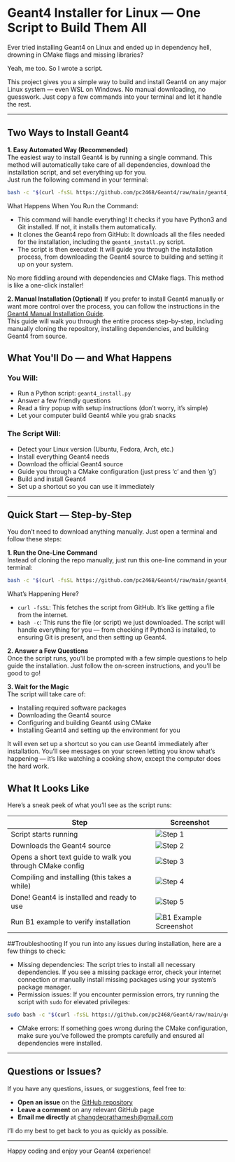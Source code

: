 # Geant4 Installer for Linux — One Script to Build Them All

Ever tried installing Geant4 on Linux and ended up in dependency hell, drowning in CMake flags and missing libraries?

Yeah, me too. So I wrote a script.

This project gives you a simple way to build and install Geant4 on any major Linux system — even WSL on Windows. No manual downloading, no guesswork. Just copy a few commands into your terminal and let it handle the rest.

---
## Two Ways to Install Geant4
**1. Easy Automated Way (Recommended)**  
The easiest way to install Geant4 is by running a single command. This method will automatically take care of all dependencies, download the installation script, and set everything up for you.  
Just run the following command in your terminal:
```bash
bash -c "$(curl -fsSL https://github.com/pc2468/Geant4/raw/main/geant4_install.sh)"
```
What Happens When You Run the Command:
- This command will handle everything! It checks if you have Python3 and Git installed. If not, it installs them automatically.
- It clones the Geant4 repo from GitHub: It downloads all the files needed for the installation, including the `geant4_install.py` script.
- The script is then executed: It will guide you through the installation process, from downloading the Geant4 source to building and setting it up on your system.

No more fiddling around with dependencies and CMake flags. This method is like a one-click installer!

**2. Manual Installation (Optional)**
If you prefer to install Geant4 manually or want more control over the process, you can follow the instructions in the [Geant4 Manual Installation Guide](https://github.com/pc2468/Geant4/raw/main/geant4_manual_install.pdf).  
This guide will walk you through the entire process step-by-step, including manually cloning the repository, installing dependencies, and building Geant4 from source.

## What You'll Do — and What Happens

### You Will:
- Run a Python script: `geant4_install.py`
- Answer a few friendly questions
- Read a tiny popup with setup instructions (don’t worry, it’s simple)
- Let your computer build Geant4 while you grab snacks

### The Script Will:
- Detect your Linux version (Ubuntu, Fedora, Arch, etc.)
- Install everything Geant4 needs
- Download the official Geant4 source
- Guide you through a CMake configuration (just press ‘c’ and then ‘g’)
- Build and install Geant4
- Set up a shortcut so you can use it immediately

---

## Quick Start — Step-by-Step

You don’t need to download anything manually. Just open a terminal and follow these steps:  

**1. Run the One-Line Command**  
Instead of cloning the repo manually, just run this one-line command in your terminal:
```bash
bash -c "$(curl -fsSL https://github.com/pc2468/Geant4/raw/main/geant4_install.sh)"
```
What’s Happening Here?
- `curl -fsSL`: This fetches the script from GitHub. It’s like getting a file from the internet.
-  `bash -c`: This runs the file (or script) we just downloaded.
The script will handle everything for you — from checking if Python3 is installed, to ensuring Git is present, and then setting up Geant4.

**2. Answer a Few Questions**  
Once the script runs, you'll be prompted with a few simple questions to help guide the installation. Just follow the on-screen instructions, and you'll be good to go!

**3. Wait for the Magic**  
The script will take care of:
- Installing required software packages
- Downloading the Geant4 source
- Configuring and building Geant4 using CMake
- Installing Geant4 and setting up the environment for you  

It will even set up a shortcut so you can use Geant4 immediately after installation. You’ll see messages on your screen letting you know what’s happening — it’s like watching a cooking show, except the computer does the hard work.

## What It Looks Like

Here’s a sneak peek of what you’ll see as the script runs:

| Step | Screenshot |
|------|------------|
| Script starts running | ![Step 1](screenshots/step1.png) |
| Downloads the Geant4 source | ![Step 2](screenshots/step2.png) |
| Opens a short text guide to walk you through CMake config | ![Step 3](screenshots/step3.png) |
| Compiling and installing (this takes a while) | ![Step 4](screenshots/step4.png) |
| Done! Geant4 is installed and ready to use | ![Step 5](screenshots/step5.png) |
| Run B1 example to verify installation | ![B1 Example Screenshot](screenshots/b1_example.png) |

##Troubleshooting
If you run into any issues during installation, here are a few things to check:
- Missing dependencies: The script tries to install all necessary dependencies. If you see a missing package error, check your internet connection or manually install missing packages using your system’s package manager.
- Permission issues: If you encounter permission errors, try running the script with `sudo` for elevated privileges:
```bash
sudo bash -c "$(curl -fsSL https://github.com/pc2468/Geant4/raw/main/geant4_install.sh)"
```
- CMake errors: If something goes wrong during the CMake configuration, make sure you’ve followed the prompts carefully and ensured all dependencies were installed.

---

## Questions or Issues?

If you have any questions, issues, or suggestions, feel free to:

- **Open an issue** on the [GitHub repository](https://github.com/pc2468/Geant4/issues)
- **Leave a comment** on any relevant GitHub page
- **Email me directly** at [changdeprathamesh@gmail.com](mailto:changdeprathamesh@gmail.com)

I’ll do my best to get back to you as quickly as possible.

---

Happy coding and enjoy your Geant4 experience!
